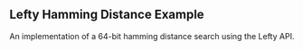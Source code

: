 ## Lefty Hamming Distance Example

An implementation of a 64-bit hamming distance search using the Lefty API.